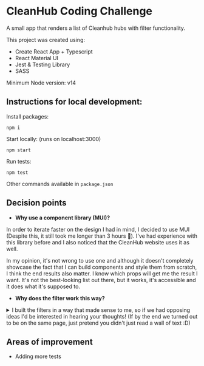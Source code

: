 # CleanHub Coding Challenge

A small app that renders a list of Cleanhub hubs with filter functionality.

This project was created using:

- Create React App + Typescript
- React Material UI
- Jest & Testing Library
- SASS

Minimum Node version: v14

## Instructions for local development:

Install packages:

```
npm i
```

Start locally: (runs on localhost:3000)

```
npm start
```

Run tests:

```
npm test
```

Other commands available in `package.json`

## Decision points

- **Why use a component library (MUI)?**

In order to iterate faster on the design I had in mind, I decided to use MUI (Despite this, it still took me longer than 3 hours 🥲). I've had experience with this library before and I also noticed that the CleanHub website uses it as well.

In my opinion, it's not wrong to use one and although it doesn't completely showcase the fact that I can build components and style them from scratch, I think the end results also matter. I know which props will get me the result I want. It's not the best-looking list out there, but it works, it's accessible and it does what it's supposed to.

- **Why does the filter work this way?**

<details>
<summary>
I built the filters in a way that made sense to me, so if we had opposing ideas I'd be interested in hearing your thoughts! (If by the end we turned out to be on the same page, just pretend you didn't just read a wall of text :D)
</summary>
<br>

> the filters function independently, therefore a change in one should not affect the possible values of another filter (response from the email)

From my understanding, the requirements for the filter logic is the reverse of what a typical "filter" was meant to do. I understood it as being "inclusive", meaning the more you enable the filters, the more items you see as a result (e.g. if you choose 'India' as the filter location and a minimum of 500kg of plastic collected as input, you'll see all hubs based in India and all hubs that have collected at least 500kg, regardless if they were based in India or not). With this implementation, the user will never get to the "empty" state.

This had the issue where I felt like it was not intuitive. This approach meant that all filters always have to be enabled. Implementation-wise, I simply had trouble making it work without running into edge cases.

In contrast, the more common filter logic is to reduce the amount of results and filters you can interact with.
(e.g. if you choose 'India' as the filter location, and a minimum of 500kg of plastic collected as input, you will only see hubs that are based in India AND has collected at least 500kg). With this, you may end up seeing an empty state.

I chose properties that, as a user, would give them the information that they might look for, should this app somehow finds its way to production. For example, the `assignable` property might make sense internally from within CleanHub but utterly useless for everyone else.

At the same time, each item in the list do not contain a lot of info. This is also on purpose. The point of pages like these is to just give enough information, not to bombard the user.

</details>

## Areas of improvement

- Adding more tests
